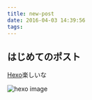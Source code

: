 ```yaml
---
title: new-post
date: 2016-04-03 14:39:56
tags:
---
```


## はじめてのポスト

[Hexo](https://hexo.io)楽しいな

![hexo image](https://hexo.io/logo.svg)
